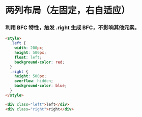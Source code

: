 # 两列布局（左固定，右自适应）

### 利用 BFC 特性，触发 .right 生成 BFC，不影响其他元素。

```html
<style>
  .left {
    width: 200px;
    height: 500px;
    float: left;
    background-color: red;
  }
  .right {
    height: 500px;
    overflow: hidden;
    background-color: blue;
  }
</style>

<div class="left">left</div>
<div class="right">right</div>
```